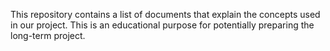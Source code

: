 This repository contains a list of documents that explain the concepts used in our project. This is an educational purpose for potentially preparing the long-term project.
